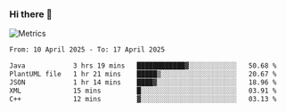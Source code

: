 ### Hi there 👋

![Metrics](https://github.com/radoapx/radoapx/blob/main/github-metrics.svg)

<!--START_SECTION:waka-->

```txt
From: 10 April 2025 - To: 17 April 2025

Java            3 hrs 19 mins   ████████████▓░░░░░░░░░░░░   50.68 %
PlantUML file   1 hr 21 mins    █████▒░░░░░░░░░░░░░░░░░░░   20.67 %
JSON            1 hr 14 mins    ████▓░░░░░░░░░░░░░░░░░░░░   18.96 %
XML             15 mins         █░░░░░░░░░░░░░░░░░░░░░░░░   03.91 %
C++             12 mins         ▓░░░░░░░░░░░░░░░░░░░░░░░░   03.13 %
```

<!--END_SECTION:waka-->

<!--
**radoapx/radoapx** is a ✨ _special_ ✨ repository because its `README.md` (this file) appears on your GitHub profile.

Here are some ideas to get you started:

- 🔭 I’m currently working on ...
- 🌱 I’m currently learning ...
- 👯 I’m looking to collaborate on ...
- 🤔 I’m looking for help with ...
- 💬 Ask me about ...
- 📫 How to reach me: ...
- 😄 Pronouns: ...
- ⚡ Fun fact: ...
-->
